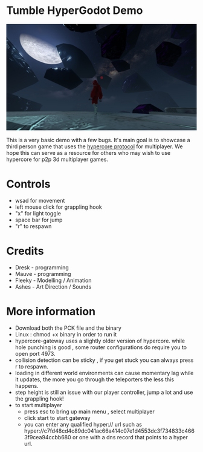 # Tumble HyperGodot Demo
![tumble demo](tumble.jpg)

This is a very basic demo with a few bugs. It's main goal is to showcase a third person game that uses the [hypercore protocol](https://hypercore-protocol.org/) for multiplayer. We hope this can serve as a resource for others who may wish to use hypercore for p2p 3d multiplayer games.

# Controls
* wsad for movement 
* left mouse click for grappling hook 
* "x" for light toggle
* space bar for jump
* "r" to respawn

# Credits
* Dresk - programming 
* Mauve - programming 
* Fleeky - Modelling / Animation 
* Ashes - Art Direction / Sounds 

# More information
* Download both the PCK file and the binary 
* Linux : chmod +x binary in order to run it
* hypercore-gateway uses a slightly older version of hypercore. while hole punching is good , some router configurations do require you to open port 4973.
* collision detection can be sticky , if you get stuck you can always press r to respawn. 
* loading in different world environments can cause momentary lag while it updates, the more you go through the teleporters the less this happens. 
* step height is still an issue with our player controller, jump a lot and use the grappling hook!
* to start multiplayer
  * press esc to bring up main menu , select multiplayer
  * click start to start gateway 
  * you can enter any qualified hyper:// url such as hyper://c7fd48cd4c89dc041ac66a414c07e1d4553dc3f734833c4663f9cea94ccbb680 or one with a dns record that points to a hyper url.
